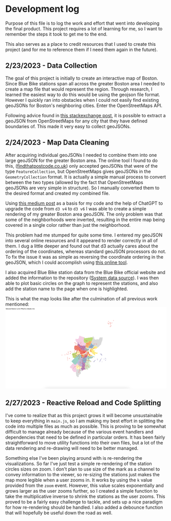 # Development log

Purpose of this file is to log the work and effort that went into developing the final product. This project requires a lot of learning for me, so I want to remember the steps it took to get me to the end.

This also serves as a place to credit resources that I used to create this project (and for me to reference them if I need them again in the future).

## 2/23/2023 - Data Collection

The goal of this project is initially to create an interactive map of Boston. Since Blue Bike stations span all across the greater Boston area I needed to create a map file that would represent the region. Through research, I learned the easiest way to do this would be using the geojson file format. However I quickly ran into obstacles when I could not easily find existing geoJSONs for Boston's neighboring cities. Enter the OpenStreetMaps API.

Following advice found in [this stackexchange post](https://gis.stackexchange.com/questions/183248/getting-polygon-boundaries-of-city-in-json-from-google-maps-api), it is possible to extract a geoJSON from OpenStreetMaps for any city that they have defined boundaries of. This made it very easy to collect geoJSONs.

## 2/24/2023 - Map Data Cleaning

After acquiring individual geoJSONs I needed to combine them into one large geoJSON for the greater Boston area. The online tool I found to do this, ([findthatpostcode.co.uk](https://findthatpostcode.uk/tools/merge-geojson)) only accepted geoJSONs that were of the type `FeatureCollection`, but OpenStreetMaps gives geoJSONs in the `GeometryCollection` format. It is actually a simple manual process to convert between the two types (allowed by the fact that OpenStreetMaps geoJSONs are very simple in structure). So I manually converted them to the desired format and created my combined file.

Using [this medium post](https://medium.com/@ivan.ha/using-d3-js-to-plot-an-interactive-map-34fbea76bd78) as a basis for my code and the help of ChatGPT to upgrade the code from `d3 v4` to `d3 v6` I was able to create a simple rendering of my greater Boston area geoJSON. The only problem was that some of the neighborhoods were inverted, resulting in the entire map being covered in a single color rather than just the neighborhood.

This problem had me stumped for quite some time. I entered my geoJSON into several online resources and it appeared to render correctly in all of them. I dug a little deeper and found out that d3 actually cares about the ordering of the coordinates, whereas standard geoJSON processors do not. To fix the issue it was as simple as reversing the coordinate ordering in the geoJSON, which I could accomplish using [this online tool](https://observablehq.com/@bumbeishvili/rewind-geojson).

I also acquired Blue Bike station data from the Blue Bike official website and added the information to the repository ([System data source](https://www.bluebikes.com/system-data)). I was then able to plot basic circles on the graph to represent the stations, and also add the station name to the page when one is highlighted.

This is what the map looks like after the culmination of all previous work mentioned: ![text](./images/iteration1-2-24-2023.png)

## 2/27/2023 - Reactive Reload and Code Splitting

I've come to realize that as this project grows it will become unsustainable to keep everything in `main.js`, so I am making my best effort in splitting the code into multiple files as much as possible. This is proving to be somewhat difficult to manage already because of the various event handlers and dependencies that need to be defined in particular orders. It has been fairly straightforward to move utility functions into their own files, but a lot of the data rendering and re-drawing will need to be better managed.

Something else I've been playing around with is re-rendering the visualizations. So far I've just test a simple re-rendering of the station circles sizes on zoom. I don't plan to use size of the mark as a channel to convey information to the viewer, so re-sizing the stations just makes the map more legible when a user zooms in. It works by using the `k` value provided from the `zoom` event. However, this value scales exponentially and grows larger as the user zooms further, so I created a simple function to take the multiplicative inverse to shrink the stations as the user zooms. This proved to be a fairly easy challenge to tackle, and sets up a nice paradigm for how re-rendering should be handled. I also added a debounce function that will hopefully be useful down the road as well.
